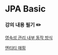 # JPA Basic

### 강의 내용 필기 ✏️

[영속성 관리 내부 동작 방식](./lecture-note/1_영속성_관리_내부_동작_방식.md)

[엔티티 매핑](./lecture-note/2_엔티티_매핑.md)